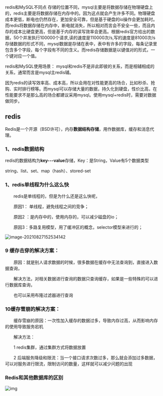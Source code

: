 redis和MySQL不同点
存储的位置不同，mysql主要是将数据存储在物理硬盘上的，redis主要是将数据存储在内存中的。因为这点就会产生许多不同。物理硬盘成本更低，断电也仍然存在，更加安全可靠，但是基于硬盘的io操作会更加耗时。而redis将数据存储在内存中，断电就消失，所以相对而言会不安全一些，而且内存的成本比硬盘更高，但是基于内存的读写效率会更高。根据redis官方给出的数据，50个并发执行100000个请求,读的速度是110000次/s,写的速度是81000次/s
存储数据的形式不同，mysql数据是存储在表中，表中有许多的字段，每条记录里包含多个字段，每个字段有不同的含义。而redis存储数据是以键值对的形式，一个键对应一个值。

redis和MySQL使用场景：
mysql和redis不是非此即彼的关系，而是相辅相成的关系，通常而言是mysql主redis辅。

因为redis的读写效率高、成本高，所以会用在对性能更高的场合，比如秒杀、抢购、实时排行榜等。而mysql可以存储大量的数据，持久化到硬盘，性价比高，在性能要求不是那么高的场合都建议采用mysql。使用mysql+redis时，需要对数据做同步。



## redis

Redis是一个开源（BSD许可），内存**数据结构存储**，用作数据库，缓存和消息代理。

### 1、redis数据结构

redis的数据结构为**key---value**存储，Key：是String，Value有5个数据类型

string、list、set、map（hash）、stored-set



### 1、redis单线程为什么这么快

　　redis是单线程的，但是为什么还是这么快呢，

　　原因1： 单线程，避免线程之间的竞争；

　　原因2 ：是内存中的，使用内存的，可以减少磁盘的io；

　　原因3：多路复用模型，用了缓冲区的概念，selector模型来进行的；

![image-20210827152534142](D:\pythonProJIANLI\baopanpan17551012114.github.io\typoraDocs\typora-user-images\image-20210827152534142.png)



### 9 缓存击穿的解决方案：

　　原因：就是别人请求数据的时候，很多数据在缓存中无法查询到，直接进入数据查询，

　　解决方法，对相关数据进行查询的数据只查询缓存，如果是一些特殊的可以进行数据库查询，

　　也可以采用布隆过滤器进行查询

### 10缓存雪崩的解决方案：

　　缓存雪崩的原因：一次性加入缓存的数据过多，导致内存过高，从而影响内存的使用导致服务宕机

　　解决方法：

　　1 redis集群，通过集群方式将数据放置

　　2 后端服务降级和限流：当一个接口请求次数过多，那么就会添加过多数据，可以对服务进行限流，限制访问的数量，这样就可以减少问题的出现

### Redis和其他数据库的区别

![img](.\typora-user-images\watermark,type_ZmFuZ3poZW5naGVpdGk,shadow_10,text_aHR0cHM6Ly9ibG9nLmNzZG4ubmV0L3FxXzQ0ODM2Mjk0,size_16,color_FFFFFF,t_70)
